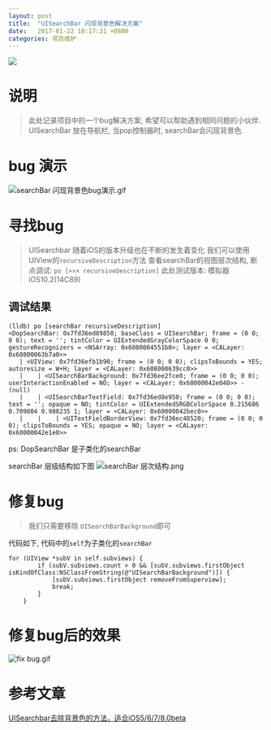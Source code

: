 ```yaml
---
layout: post
title:  "UISearchBar 闪现背景色解决方案"
date:   2017-01-22 10:17:31 +0800
categories: 项目维护
---
```

![](http://yuqiangcoder.com/assets/postImages/ios/201701/6.jpg)

# 说明
>  此处记录项目中的一个bug解决方案, 希望可以帮助遇到相同问题的小伙伴.
UISearchBar 放在导航栏, 当pop控制器时, searchBar会闪现背景色.

# bug 演示

![searchBar 闪现背景色bug演示.gif](http://yuqiangcoder.com/assets/postImages/ios/201701/7.gif)

# 寻找bug
> UISearchbar 随着iOS的版本升级也在不断的发生着变化
我们可以使用UIView的`recursiveDescription`方法 查看searchBar的视图层次结构, 断点调试: `po [××× recursiveDescription]`
此处测试版本: 模拟器 iOS10.2(14C89)

## 调试结果
```
(lldb) po [searchBar recursiveDescription]
<DopSearchBar: 0x7fd36ed89850; baseClass = UISearchBar; frame = (0 0; 0 0); text = ''; tintColor = UIExtendedGrayColorSpace 0 0; gestureRecognizers = <NSArray: 0x6080004551b0>; layer = <CALayer: 0x60800063b7a0>>
   | <UIView: 0x7fd36efb1b90; frame = (0 0; 0 0); clipsToBounds = YES; autoresize = W+H; layer = <CALayer: 0x608000639cc0>>
   |    | <UISearchBarBackground: 0x7fd36ee2fce0; frame = (0 0; 0 0); userInteractionEnabled = NO; layer = <CALayer: 0x60000042e040>> - (null)
   |    | <UISearchBarTextField: 0x7fd36ed8e950; frame = (0 0; 0 0); text = ''; opaque = NO; tintColor = UIExtendedSRGBColorSpace 0.215686 0.709804 0.988235 1; layer = <CALayer: 0x60000042bec0>>
   |    |    | <UITextFieldBorderView: 0x7fd36ec48520; frame = (0 0; 0 0); clipsToBounds = YES; opaque = NO; layer = <CALayer: 0x60000042e1e0>>
```
ps: DopSearchBar 是子类化的searchBar

searchBar 层级结构如下图
![searchBar 层次结构.png](http://upload-images.jianshu.io/upload_images/3538284-2f4971d7c65b294f.png?imageMogr2/auto-orient/strip%7CimageView2/2/w/1240)



# 修复bug
> 我们只需要移除 `UISearchBarBackground`即可

代码如下, 代码中的`self`为子类化的`searchBar`
```
for (UIView *subV in self.subviews) {
        if (subV.subviews.count > 0 && [subV.subviews.firstObject isKindOfClass:NSClassFromString(@"UISearchBarBackground")]) {
            [subV.subviews.firstObject removeFromSuperview];
            break;
        }
    }
```

# 修复bug后的效果

![fix bug.gif](http://yuqiangcoder.com/assets/postImages/ios/201701/8.gif)

# 参考文章
[UISearchbar去除背景色的方法，适合iOS5/6/7/8.0beta](http://blog.csdn.net/forestml2008/article/details/32914915)

[jekyll-docs]: https://jekyllrb.com/docs/home
[jekyll-gh]:   https://github.com/jekyll/jekyll
[jekyll-talk]: https://talk.jekyllrb.com/


